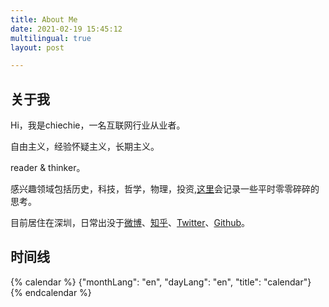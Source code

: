 ```yaml
---
title: About Me
date: 2021-02-19 15:45:12
multilingual: true
layout: post

---
```


## 关于我

Hi，我是chiechie，一名互联网行业从业者。

自由主义，经验怀疑主义，长期主义。

reader & thinker。

感兴趣领域包括历史，科技，哲学，物理，投资,[这里](https://chiechie.github.io)会记录一些平时零零碎碎的思考。

目前居住在深圳，日常出没于[微博](https://weibo.com/chiechie/home?wvr=5)、[知乎](https://www.zhihu.com/people/chiechie8)、[Twitter](https://twitter.com/stellazhao9)、[Github](https://github.com/chiechie)。

## 时间线

{% calendar %}
{"monthLang": "en", "dayLang": "en", "title": "calendar"}
{% endcalendar %}

